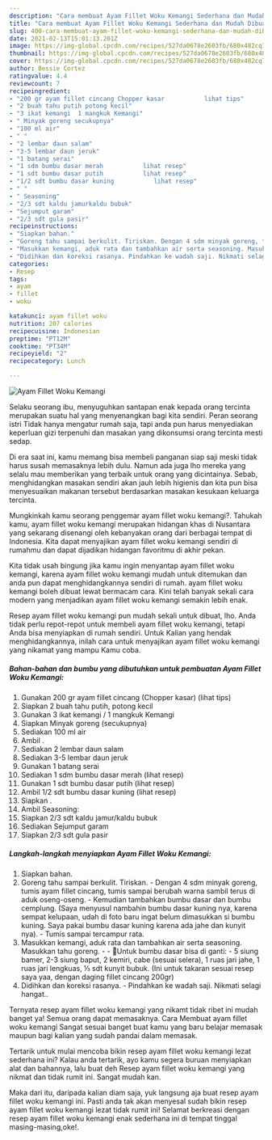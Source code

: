 ```yaml
---
description: "Cara membuat Ayam Fillet Woku Kemangi Sederhana dan Mudah Dibuat"
title: "Cara membuat Ayam Fillet Woku Kemangi Sederhana dan Mudah Dibuat"
slug: 400-cara-membuat-ayam-fillet-woku-kemangi-sederhana-dan-mudah-dibuat
date: 2021-02-13T15:01:13.201Z
image: https://img-global.cpcdn.com/recipes/527da0678e2603fb/680x482cq70/ayam-fillet-woku-kemangi-foto-resep-utama.jpg
thumbnail: https://img-global.cpcdn.com/recipes/527da0678e2603fb/680x482cq70/ayam-fillet-woku-kemangi-foto-resep-utama.jpg
cover: https://img-global.cpcdn.com/recipes/527da0678e2603fb/680x482cq70/ayam-fillet-woku-kemangi-foto-resep-utama.jpg
author: Bessie Cortez
ratingvalue: 4.4
reviewcount: 7
recipeingredient:
- "200 gr ayam fillet cincang Chopper kasar           lihat tips"
- "2 buah tahu putih potong kecil"
- "3 ikat kemangi  1 mangkuk Kemangi"
- " Minyak goreng secukupnya"
- "100 ml air"
- " "
- "2 lembar daun salam"
- "3-5 lembar daun jeruk"
- "1 batang serai"
- "1 sdm bumbu dasar merah           lihat resep"
- "1 sdt bumbu dasar putih           lihat resep"
- "1/2 sdt bumbu dasar kuning           lihat resep"
- " "
- " Seasoning"
- "2/3 sdt kaldu jamurkaldu bubuk"
- "Sejumput garam"
- "2/3 sdt gula pasir"
recipeinstructions:
- "Siapkan bahan."
- "Goreng tahu sampai berkulit. Tiriskan. Dengan 4 sdm minyak goreng, tumis ayam fillet cincang, tumis sampai berubah warna sambil terus di aduk oseng-oseng. Kemudian tambahkan bumbu dasar dan bumbu cemplung. (Saya menyusul nambahin bumbu dasar kuning nya, karena sempat kelupaan, udah di foto baru ingat belum dimasukkan si bumbu kuning. Saya pakai bumbu dasar kuning karena ada jahe dan kunyit nya). Tumis sampai tercampur rata."
- "Masukkan kemangi, aduk rata dan tambahkan air serta seasoning. Masukkan tahu goreng.  🌺Untuk bumbu dasar bisa di ganti: 5 siung bamer, 2-3 siung baput, 2 kemiri, cabe (sesuai selera), 1 ruas jari jahe, 1 ruas jari lengkuas, ⅓ sdt kunyit bubuk. (Ini untuk takaran sesuai resep saya yaa, dengan daging fillet cincang 200gr)"
- "Didihkan dan koreksi rasanya. Pindahkan ke wadah saji. Nikmati selagi hangat.."
categories:
- Resep
tags:
- ayam
- fillet
- woku

katakunci: ayam fillet woku 
nutrition: 207 calories
recipecuisine: Indonesian
preptime: "PT12M"
cooktime: "PT34M"
recipeyield: "2"
recipecategory: Lunch

---
```



![Ayam Fillet Woku Kemangi](https://img-global.cpcdn.com/recipes/527da0678e2603fb/680x482cq70/ayam-fillet-woku-kemangi-foto-resep-utama.jpg)

Selaku seorang ibu, menyuguhkan santapan enak kepada orang tercinta merupakan suatu hal yang menyenangkan bagi kita sendiri. Peran seorang istri Tidak hanya mengatur rumah saja, tapi anda pun harus menyediakan keperluan gizi terpenuhi dan masakan yang dikonsumsi orang tercinta mesti sedap.

Di era  saat ini, kamu memang bisa membeli panganan siap saji meski tidak harus susah memasaknya lebih dulu. Namun ada juga lho mereka yang selalu mau memberikan yang terbaik untuk orang yang dicintainya. Sebab, menghidangkan masakan sendiri akan jauh lebih higienis dan kita pun bisa menyesuaikan makanan tersebut berdasarkan masakan kesukaan keluarga tercinta. 



Mungkinkah kamu seorang penggemar ayam fillet woku kemangi?. Tahukah kamu, ayam fillet woku kemangi merupakan hidangan khas di Nusantara yang sekarang disenangi oleh kebanyakan orang dari berbagai tempat di Indonesia. Kita dapat menyajikan ayam fillet woku kemangi sendiri di rumahmu dan dapat dijadikan hidangan favoritmu di akhir pekan.

Kita tidak usah bingung jika kamu ingin menyantap ayam fillet woku kemangi, karena ayam fillet woku kemangi mudah untuk ditemukan dan anda pun dapat menghidangkannya sendiri di rumah. ayam fillet woku kemangi boleh dibuat lewat bermacam cara. Kini telah banyak sekali cara modern yang menjadikan ayam fillet woku kemangi semakin lebih enak.

Resep ayam fillet woku kemangi pun mudah sekali untuk dibuat, lho. Anda tidak perlu repot-repot untuk membeli ayam fillet woku kemangi, tetapi Anda bisa menyiapkan di rumah sendiri. Untuk Kalian yang hendak menghidangkannya, inilah cara untuk menyajikan ayam fillet woku kemangi yang nikamat yang mampu Kamu coba.

<!--inarticleads1-->

##### Bahan-bahan dan bumbu yang dibutuhkan untuk pembuatan Ayam Fillet Woku Kemangi:

1. Gunakan 200 gr ayam fillet cincang (Chopper kasar)           (lihat tips)
1. Siapkan 2 buah tahu putih, potong kecil
1. Gunakan 3 ikat kemangi / 1 mangkuk Kemangi
1. Siapkan  Minyak goreng (secukupnya)
1. Sediakan 100 ml air
1. Ambil  .
1. Sediakan 2 lembar daun salam
1. Sediakan 3-5 lembar daun jeruk
1. Gunakan 1 batang serai
1. Sediakan 1 sdm bumbu dasar merah           (lihat resep)
1. Gunakan 1 sdt bumbu dasar putih           (lihat resep)
1. Ambil 1/2 sdt bumbu dasar kuning           (lihat resep)
1. Siapkan  .
1. Ambil  Seasoning:
1. Siapkan 2/3 sdt kaldu jamur/kaldu bubuk
1. Sediakan Sejumput garam
1. Siapkan 2/3 sdt gula pasir




<!--inarticleads2-->

##### Langkah-langkah menyiapkan Ayam Fillet Woku Kemangi:

1. Siapkan bahan.
1. Goreng tahu sampai berkulit. Tiriskan. - Dengan 4 sdm minyak goreng, tumis ayam fillet cincang, tumis sampai berubah warna sambil terus di aduk oseng-oseng. - Kemudian tambahkan bumbu dasar dan bumbu cemplung. (Saya menyusul nambahin bumbu dasar kuning nya, karena sempat kelupaan, udah di foto baru ingat belum dimasukkan si bumbu kuning. Saya pakai bumbu dasar kuning karena ada jahe dan kunyit nya). - Tumis sampai tercampur rata.
1. Masukkan kemangi, aduk rata dan tambahkan air serta seasoning. Masukkan tahu goreng. -  - 🌺Untuk bumbu dasar bisa di ganti: - 5 siung bamer, 2-3 siung baput, 2 kemiri, cabe (sesuai selera), 1 ruas jari jahe, 1 ruas jari lengkuas, ⅓ sdt kunyit bubuk. (Ini untuk takaran sesuai resep saya yaa, dengan daging fillet cincang 200gr)
1. Didihkan dan koreksi rasanya. - Pindahkan ke wadah saji. Nikmati selagi hangat..




Ternyata resep ayam fillet woku kemangi yang nikamt tidak ribet ini mudah banget ya! Semua orang dapat memasaknya. Cara Membuat ayam fillet woku kemangi Sangat sesuai banget buat kamu yang baru belajar memasak maupun bagi kalian yang sudah pandai dalam memasak.

Tertarik untuk mulai mencoba bikin resep ayam fillet woku kemangi lezat sederhana ini? Kalau anda tertarik, ayo kamu segera buruan menyiapkan alat dan bahannya, lalu buat deh Resep ayam fillet woku kemangi yang nikmat dan tidak rumit ini. Sangat mudah kan. 

Maka dari itu, daripada kalian diam saja, yuk langsung aja buat resep ayam fillet woku kemangi ini. Pasti anda tak akan menyesal sudah bikin resep ayam fillet woku kemangi lezat tidak rumit ini! Selamat berkreasi dengan resep ayam fillet woku kemangi enak sederhana ini di tempat tinggal masing-masing,oke!.

